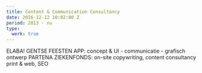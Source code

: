 ```yaml
---
title: Content & Communication Consultancy
date: 2016-12-12 10:02:00 Z
period: 2013 - nu
type:
  werk: true
---
```


ELABA! GENTSE FEESTEN APP: concept & UI - communicatie - grafisch ontwerp               PARTENA ZIEKENFONDS: on-site copywriting, content consultancy print & web, SEO